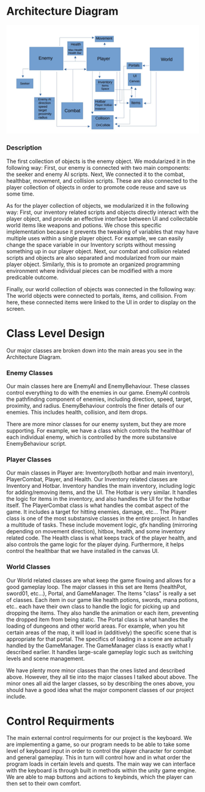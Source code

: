 <h1>Architecture Diagram</h1>
<img src="imgs/arch.JPG">
<h3>Description</h3>
The first collection of objects is the enemy object. We modularized it in the following way:
First, our enemy is connected with two main components: the seeker and enemy AI scripts.
Next, We connected it to the combat, healthbar, movement, and collision scripts.
These are also connected to the player collection of objects in order to promote
code reuse and save us some time.

As for the player collection of objects, we modularized it in the following way: 
First, our inventory related scripts and objects directly interact with the player object, and provide an effective interface 
between UI and collectable world items like weapons and potions. We chose this specific implementation because it prevents 
the tweaking of variables that may have multiple uses within a single player object. For example, we can easily change the space 
variable in our Inventory scripts without messing something up in our player object.
Next, our combat and collision related scripts and objects are also separated and modularized from our main player object. 
Similarly, this is to promote an organized programming environment where individual pieces can be modified with a more predicable outcome.

Finally, our world collection of objects was connected in the following way:
The world objects were connected to portals, items, and collision. From here, these
connected items were linked to the UI in order to display on the screen. 

<h1>Class Level Design</h1>
Our major classes are broken down into the main areas you see in the Architecture Diagram.

<h3>Enemy Classes</h3>
Our main classes here are EnemyAI and EnemyBehaviour. These classes control everything to do with the enemies in our game.
EnemyAI controls the pathfinding component of enemies, including direction, speed, target, proximity, and radius.
EnemyBehaviour controls the finer details of our enemies. This includes health, collision, and item drops. 

There are more minor classes for our enemy system, but they are more supporting. For example, we have a class which controls the healthbar of each individual
enemy, which is controlled by the more substansive EnemyBehaviour script.

<h3>Player Classes</h3>
Our main classes in Player are: Inventory(both hotbar and main inventory), PlayerCombat, Player, and Health.
Our Inventory related classes are Inventory and Hotbar. Inventory handles the main inventory, including logic for adding/removing items, and the UI.
The Hotbar is very similar. It handles the logic for items in the inventory, and also handles the UI for the hotbar itself.
The PlayerCombat class is what handles the combat aspect of the game. It includes a target for hitting enemies, damage, etc...
The Player class is one of the most substansive classes in the entire project. In handles a multitude of tasks. These include movement logic, gfx handling (mirroring depending on movement direction),
hitbox, health, and some inventory related code. 
The Health class is what keeps track of the player health, and also controls the game logic for the player dying. Furthermore, it helps control the healthbar that we have installed in the canvas UI.

<h3>World Classes</h3>
Our World related classes are what keep the game flowing and allows for a good gameplay loop.
The major classes in this set are Items (healthPot, sword01, etc...), Portal, and GameManager.
The Items "class" is really a set of classes. Each item in our game like health potions, swords, mana potions, etc..
each have their own class to handle the logic for picking up and dropping the items. They also handle the animation or each item, preventing the 
dropped item from being static.
The Portal class is what handles the loading of dungeons and other world areas. For example, when you hit certain areas of the map,
it will load in (additively) the specific scene that is appropriate for that portal. The specifics of loading in a scene are actually handled by
the GameManager.
The GameManager class is exactly what I described earlier. It handles large-scale gameplay logic such as switching levels and scene management. 

We have plenty more minor classes than the ones listed and described above. However, they all tie into the major classes I talked about above. 
The minor ones all aid the larger classes, so by describing the ones above, you should have a good idea what the major component classes of our project include.

<h1>Control Requirments</h1>
The main external control requirments for our project is the keyboard. We are implementing a game, so our program needs to be able to take some level of keyboard input
in order to control the player character for combat and general gameplay. This in turn will control how and in what order the program loads in certain levels and quests.
The main way we can interface with the keyboard is through built in methods within the unity game engine. We are able to map buttons and actions to keybinds, which the player
can then set to their own comfort.
